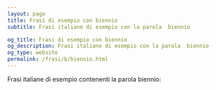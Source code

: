 ```yaml
---
layout: page
title: Frasi di esempio con biennio 
subtitle: Frasi italiane di esempio con la parola  biennio

og_title: Frasi di esempio con biennio 
og_description: Frasi italiane di esempio con la parola  biennio
og_type: website
permalink: /frasi/b/biennio.html
---
```


Frasi italiane di esempio contenenti la parola biennio:


